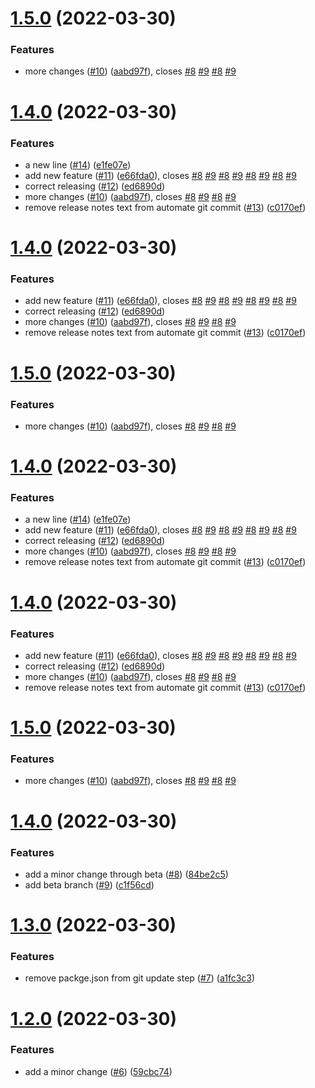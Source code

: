 # [1.5.0](https://github.com/grof/hello-cli/compare/v1.4.0...v1.5.0) (2022-03-30)


### Features

* more changes ([#10](https://github.com/grof/hello-cli/issues/10)) ([aabd97f](https://github.com/grof/hello-cli/commit/aabd97f26984e6ff0626c82ac89ccecb1630ca7a)), closes [#8](https://github.com/grof/hello-cli/issues/8) [#9](https://github.com/grof/hello-cli/issues/9) [#8](https://github.com/grof/hello-cli/issues/8) [#9](https://github.com/grof/hello-cli/issues/9)

# [1.4.0](https://github.com/grof/hello-cli/compare/v1.3.0...v1.4.0) (2022-03-30)


### Features

* a new line ([#14](https://github.com/grof/hello-cli/issues/14)) ([e1fe07e](https://github.com/grof/hello-cli/commit/e1fe07e6d533354129c000d164c1d4f242278703))
* add new feature ([#11](https://github.com/grof/hello-cli/issues/11)) ([e66fda0](https://github.com/grof/hello-cli/commit/e66fda0c2df4e008cfaa2be68802ef8099803869)), closes [#8](https://github.com/grof/hello-cli/issues/8) [#9](https://github.com/grof/hello-cli/issues/9) [#8](https://github.com/grof/hello-cli/issues/8) [#9](https://github.com/grof/hello-cli/issues/9) [#8](https://github.com/grof/hello-cli/issues/8) [#9](https://github.com/grof/hello-cli/issues/9) [#8](https://github.com/grof/hello-cli/issues/8) [#9](https://github.com/grof/hello-cli/issues/9)
* correct releasing ([#12](https://github.com/grof/hello-cli/issues/12)) ([ed6890d](https://github.com/grof/hello-cli/commit/ed6890df90e70f1e2e3493c3c8ef8dc987a51905))
* more changes ([#10](https://github.com/grof/hello-cli/issues/10)) ([aabd97f](https://github.com/grof/hello-cli/commit/aabd97f26984e6ff0626c82ac89ccecb1630ca7a)), closes [#8](https://github.com/grof/hello-cli/issues/8) [#9](https://github.com/grof/hello-cli/issues/9) [#8](https://github.com/grof/hello-cli/issues/8) [#9](https://github.com/grof/hello-cli/issues/9)
* remove release notes text from automate git commit ([#13](https://github.com/grof/hello-cli/issues/13)) ([c0170ef](https://github.com/grof/hello-cli/commit/c0170efc6e16526e4e699b12f902794f4c6315ac))

# [1.4.0](https://github.com/grof/hello-cli/compare/v1.3.0...v1.4.0) (2022-03-30)


### Features

* add new feature ([#11](https://github.com/grof/hello-cli/issues/11)) ([e66fda0](https://github.com/grof/hello-cli/commit/e66fda0c2df4e008cfaa2be68802ef8099803869)), closes [#8](https://github.com/grof/hello-cli/issues/8) [#9](https://github.com/grof/hello-cli/issues/9) [#8](https://github.com/grof/hello-cli/issues/8) [#9](https://github.com/grof/hello-cli/issues/9) [#8](https://github.com/grof/hello-cli/issues/8) [#9](https://github.com/grof/hello-cli/issues/9) [#8](https://github.com/grof/hello-cli/issues/8) [#9](https://github.com/grof/hello-cli/issues/9)
* correct releasing ([#12](https://github.com/grof/hello-cli/issues/12)) ([ed6890d](https://github.com/grof/hello-cli/commit/ed6890df90e70f1e2e3493c3c8ef8dc987a51905))
* more changes ([#10](https://github.com/grof/hello-cli/issues/10)) ([aabd97f](https://github.com/grof/hello-cli/commit/aabd97f26984e6ff0626c82ac89ccecb1630ca7a)), closes [#8](https://github.com/grof/hello-cli/issues/8) [#9](https://github.com/grof/hello-cli/issues/9) [#8](https://github.com/grof/hello-cli/issues/8) [#9](https://github.com/grof/hello-cli/issues/9)
* remove release notes text from automate git commit ([#13](https://github.com/grof/hello-cli/issues/13)) ([c0170ef](https://github.com/grof/hello-cli/commit/c0170efc6e16526e4e699b12f902794f4c6315ac))

# [1.5.0](https://github.com/grof/hello-cli/compare/v1.4.0...v1.5.0) (2022-03-30)


### Features

* more changes ([#10](https://github.com/grof/hello-cli/issues/10)) ([aabd97f](https://github.com/grof/hello-cli/commit/aabd97f26984e6ff0626c82ac89ccecb1630ca7a)), closes [#8](https://github.com/grof/hello-cli/issues/8) [#9](https://github.com/grof/hello-cli/issues/9) [#8](https://github.com/grof/hello-cli/issues/8) [#9](https://github.com/grof/hello-cli/issues/9)

# [1.4.0](https://github.com/grof/hello-cli/compare/v1.3.0...v1.4.0) (2022-03-30)


### Features

* a new line ([#14](https://github.com/grof/hello-cli/issues/14)) ([e1fe07e](https://github.com/grof/hello-cli/commit/e1fe07e6d533354129c000d164c1d4f242278703))
* add new feature ([#11](https://github.com/grof/hello-cli/issues/11)) ([e66fda0](https://github.com/grof/hello-cli/commit/e66fda0c2df4e008cfaa2be68802ef8099803869)), closes [#8](https://github.com/grof/hello-cli/issues/8) [#9](https://github.com/grof/hello-cli/issues/9) [#8](https://github.com/grof/hello-cli/issues/8) [#9](https://github.com/grof/hello-cli/issues/9) [#8](https://github.com/grof/hello-cli/issues/8) [#9](https://github.com/grof/hello-cli/issues/9) [#8](https://github.com/grof/hello-cli/issues/8) [#9](https://github.com/grof/hello-cli/issues/9)
* correct releasing ([#12](https://github.com/grof/hello-cli/issues/12)) ([ed6890d](https://github.com/grof/hello-cli/commit/ed6890df90e70f1e2e3493c3c8ef8dc987a51905))
* more changes ([#10](https://github.com/grof/hello-cli/issues/10)) ([aabd97f](https://github.com/grof/hello-cli/commit/aabd97f26984e6ff0626c82ac89ccecb1630ca7a)), closes [#8](https://github.com/grof/hello-cli/issues/8) [#9](https://github.com/grof/hello-cli/issues/9) [#8](https://github.com/grof/hello-cli/issues/8) [#9](https://github.com/grof/hello-cli/issues/9)
* remove release notes text from automate git commit ([#13](https://github.com/grof/hello-cli/issues/13)) ([c0170ef](https://github.com/grof/hello-cli/commit/c0170efc6e16526e4e699b12f902794f4c6315ac))

# [1.4.0](https://github.com/grof/hello-cli/compare/v1.3.0...v1.4.0) (2022-03-30)


### Features

* add new feature ([#11](https://github.com/grof/hello-cli/issues/11)) ([e66fda0](https://github.com/grof/hello-cli/commit/e66fda0c2df4e008cfaa2be68802ef8099803869)), closes [#8](https://github.com/grof/hello-cli/issues/8) [#9](https://github.com/grof/hello-cli/issues/9) [#8](https://github.com/grof/hello-cli/issues/8) [#9](https://github.com/grof/hello-cli/issues/9) [#8](https://github.com/grof/hello-cli/issues/8) [#9](https://github.com/grof/hello-cli/issues/9) [#8](https://github.com/grof/hello-cli/issues/8) [#9](https://github.com/grof/hello-cli/issues/9)
* correct releasing ([#12](https://github.com/grof/hello-cli/issues/12)) ([ed6890d](https://github.com/grof/hello-cli/commit/ed6890df90e70f1e2e3493c3c8ef8dc987a51905))
* more changes ([#10](https://github.com/grof/hello-cli/issues/10)) ([aabd97f](https://github.com/grof/hello-cli/commit/aabd97f26984e6ff0626c82ac89ccecb1630ca7a)), closes [#8](https://github.com/grof/hello-cli/issues/8) [#9](https://github.com/grof/hello-cli/issues/9) [#8](https://github.com/grof/hello-cli/issues/8) [#9](https://github.com/grof/hello-cli/issues/9)
* remove release notes text from automate git commit ([#13](https://github.com/grof/hello-cli/issues/13)) ([c0170ef](https://github.com/grof/hello-cli/commit/c0170efc6e16526e4e699b12f902794f4c6315ac))

# [1.5.0](https://github.com/grof/hello-cli/compare/v1.4.0...v1.5.0) (2022-03-30)


### Features

* more changes ([#10](https://github.com/grof/hello-cli/issues/10)) ([aabd97f](https://github.com/grof/hello-cli/commit/aabd97f26984e6ff0626c82ac89ccecb1630ca7a)), closes [#8](https://github.com/grof/hello-cli/issues/8) [#9](https://github.com/grof/hello-cli/issues/9) [#8](https://github.com/grof/hello-cli/issues/8) [#9](https://github.com/grof/hello-cli/issues/9)

# [1.4.0](https://github.com/grof/hello-cli/compare/v1.3.0...v1.4.0) (2022-03-30)


### Features

* add a minor change through beta ([#8](https://github.com/grof/hello-cli/issues/8)) ([84be2c5](https://github.com/grof/hello-cli/commit/84be2c5668ce7b8aef9cb5c68655fee157ef4ede))
* add beta branch ([#9](https://github.com/grof/hello-cli/issues/9)) ([c1f56cd](https://github.com/grof/hello-cli/commit/c1f56cd996f2bc2a67719412796ba6e91e998dcc))

# [1.3.0](https://github.com/grof/hello-cli/compare/v1.2.0...v1.3.0) (2022-03-30)


### Features

* remove packge.json from git update step ([#7](https://github.com/grof/hello-cli/issues/7)) ([a1fc3c3](https://github.com/grof/hello-cli/commit/a1fc3c36cf45ec3c2ee532eee3e2a213a674d785))

# [1.2.0](https://github.com/grof/hello-cli/compare/v1.1.0...v1.2.0) (2022-03-30)


### Features

* add a minor change ([#6](https://github.com/grof/hello-cli/issues/6)) ([59cbc74](https://github.com/grof/hello-cli/commit/59cbc74ea4bf3b2b2ee2fd4f4ffde9c299f32418))

